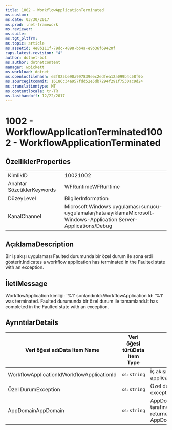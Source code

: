 ```yaml
---
title: 1002 - WorkflowApplicationTerminated
ms.custom: 
ms.date: 03/30/2017
ms.prod: .net-framework
ms.reviewer: 
ms.suite: 
ms.tgt_pltfrm: 
ms.topic: article
ms.assetid: 4e8b111f-79dc-4898-bb4a-e9b36f69420f
caps.latest.revision: "4"
author: dotnet-bot
ms.author: dotnetcontent
manager: wpickett
ms.workload: dotnet
ms.openlocfilehash: e3f025be90a997839eec2edfea12a099b4c58f0b
ms.sourcegitcommit: 16186c34a957fdd52e5db7294f291f7530ac9d24
ms.translationtype: MT
ms.contentlocale: tr-TR
ms.lasthandoff: 12/22/2017
---
```

# <a name="1002---workflowapplicationterminated"></a><span data-ttu-id="29377-102">1002 - WorkflowApplicationTerminated</span><span class="sxs-lookup"><span data-stu-id="29377-102">1002 - WorkflowApplicationTerminated</span></span>
## <a name="properties"></a><span data-ttu-id="29377-103">Özellikler</span><span class="sxs-lookup"><span data-stu-id="29377-103">Properties</span></span>  
  
|||  
|-|-|  
|<span data-ttu-id="29377-104">Kimlik</span><span class="sxs-lookup"><span data-stu-id="29377-104">ID</span></span>|<span data-ttu-id="29377-105">1002</span><span class="sxs-lookup"><span data-stu-id="29377-105">1002</span></span>|  
|<span data-ttu-id="29377-106">Anahtar Sözcükler</span><span class="sxs-lookup"><span data-stu-id="29377-106">Keywords</span></span>|<span data-ttu-id="29377-107">WFRuntime</span><span class="sxs-lookup"><span data-stu-id="29377-107">WFRuntime</span></span>|  
|<span data-ttu-id="29377-108">Düzey</span><span class="sxs-lookup"><span data-stu-id="29377-108">Level</span></span>|<span data-ttu-id="29377-109">Bilgiler</span><span class="sxs-lookup"><span data-stu-id="29377-109">Information</span></span>|  
|<span data-ttu-id="29377-110">Kanal</span><span class="sxs-lookup"><span data-stu-id="29377-110">Channel</span></span>|<span data-ttu-id="29377-111">Microsoft Windows uygulaması sunucu-uygulamalar/hata ayıklama</span><span class="sxs-lookup"><span data-stu-id="29377-111">Microsoft-Windows-Application Server-Applications/Debug</span></span>|  
  
## <a name="description"></a><span data-ttu-id="29377-112">Açıklama</span><span class="sxs-lookup"><span data-stu-id="29377-112">Description</span></span>  
 <span data-ttu-id="29377-113">Bir iş akışı uygulaması Faulted durumunda bir özel durum ile sona erdi gösterir.</span><span class="sxs-lookup"><span data-stu-id="29377-113">Indicates a workflow application has terminated in the Faulted state with an exception.</span></span>  
  
## <a name="message"></a><span data-ttu-id="29377-114">İleti</span><span class="sxs-lookup"><span data-stu-id="29377-114">Message</span></span>  
 <span data-ttu-id="29377-115">WorkflowApplication kimliği: '%1' sonlandırıldı.</span><span class="sxs-lookup"><span data-stu-id="29377-115">WorkflowApplication Id: '%1' was terminated.</span></span> <span data-ttu-id="29377-116">Faulted durumunda bir özel durum ile tamamlandı.</span><span class="sxs-lookup"><span data-stu-id="29377-116">It has completed in the Faulted state with an exception.</span></span>  
  
## <a name="details"></a><span data-ttu-id="29377-117">Ayrıntılar</span><span class="sxs-lookup"><span data-stu-id="29377-117">Details</span></span>  
  
|<span data-ttu-id="29377-118">Veri öğesi adı</span><span class="sxs-lookup"><span data-stu-id="29377-118">Data Item Name</span></span>|<span data-ttu-id="29377-119">Veri öğesi türü</span><span class="sxs-lookup"><span data-stu-id="29377-119">Data Item Type</span></span>|<span data-ttu-id="29377-120">Açıklama</span><span class="sxs-lookup"><span data-stu-id="29377-120">Description</span></span>|  
|--------------------|--------------------|-----------------|  
|<span data-ttu-id="29377-121">WorkflowApplicationId</span><span class="sxs-lookup"><span data-stu-id="29377-121">WorkflowApplicationId</span></span>|`xs:string`|<span data-ttu-id="29377-122">İş akışı uygulama kimliği</span><span class="sxs-lookup"><span data-stu-id="29377-122">The workflow application id</span></span>|  
|<span data-ttu-id="29377-123">Özel Durum</span><span class="sxs-lookup"><span data-stu-id="29377-123">Exception</span></span>|`xs:string`|<span data-ttu-id="29377-124">Özel durum için özel durum ayrıntıları</span><span class="sxs-lookup"><span data-stu-id="29377-124">The exception details for the exception</span></span>|  
|<span data-ttu-id="29377-125">AppDomain</span><span class="sxs-lookup"><span data-stu-id="29377-125">AppDomain</span></span>|`xs:string`|<span data-ttu-id="29377-126">AppDomain.CurrentDomain.FriendlyName tarafından döndürülen dize.</span><span class="sxs-lookup"><span data-stu-id="29377-126">The string returned by AppDomain.CurrentDomain.FriendlyName.</span></span>|
